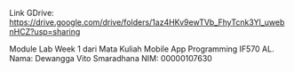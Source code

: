 Link GDrive:
https://drive.google.com/drive/folders/1az4HKv9ewTVb_FhyTcnk3Yl_uwebnHCZ?usp=sharing

Module Lab Week 1 dari Mata Kuliah Mobile App Programming IF570 AL. 
Nama: Dewangga Vito Smaradhana 
NIM: 00000107630

